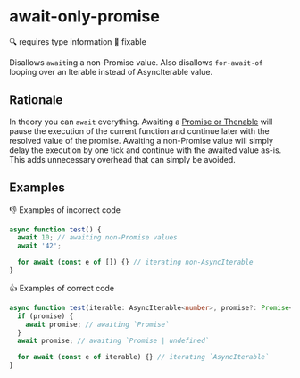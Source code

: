 # await-only-promise

:mag: requires type information :wrench: fixable

Disallows `await`ing a non-Promise value. Also disallows `for-await-of` looping over an Iterable instead of AsyncIterable value.

## Rationale

In theory you can `await` everything. Awaiting a [Promise or Thenable](https://promisesaplus.com/#terminology) will pause the execution of the current function and continue later with the resolved value of the promise.
Awaiting a non-Promise value will simply delay the execution by one tick and continue with the awaited value as-is. This adds unnecessary overhead that can simply be avoided.

## Examples

:thumbsdown: Examples of incorrect code

```ts
async function test() {
  await 10; // awaiting non-Promise values
  await '42';

  for await (const e of []) {} // iterating non-AsyncIterable
}
```

:thumbsup: Examples of correct code

```ts
async function test(iterable: AsyncIterable<number>, promise?: Promise<number>) {
  if (promise) {
    await promise; // awaiting `Promise`
  }
  await promise; // awaiting `Promise | undefined`

  for await (const e of iterable) {} // iterating `AsyncIterable`
}
```
